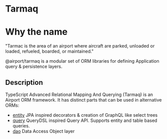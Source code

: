 # Tarmaq

# Why the name

"Tarmac is the area of an airport where aircraft are parked, unloaded or loaded, refueled, boarded, or maintained."

@airport/tarmaq is a modular set of ORM libraries for defining Application query & persistence layers.

## Description

TypeScript Advanced Relational Mapping And Querying (Tarmaq) is an Airport ORM framework. It has distinct parts that can
be used in alternative ORMs:

- [entity](./entity) JPA inspired decorators & creation of GraphQL like select trees
- [query](./query) QueryDSL inspired Query API. Supports entity and table based queries.
- [dao](./dao) Data Access Object layer
